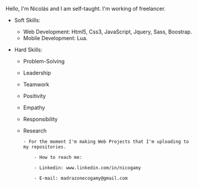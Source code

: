 Hello, I'm Nicolás and I am self-taught. I'm working of freelancer.

- Soft Skills:
    - Web Development: Html5, Css3, JavaScript, Jquery, Sass, Boostrap.
    - Mobile Development: Lua.

- Hard Skills:
   - Problem-Solving
   - Leadership
   - Teamwork
   - Positivity
   - Empathy
   - Responsibility
   - Research
                                              
                                              
         - For the moment I'm making Web Projects that I'm uploading to my repositories.
             
             - How to reach me: 
             
             - Linkedin: www.linkedin.com/in/nicogamy

             - E-mail: madrazonecogamy@gmail.com
